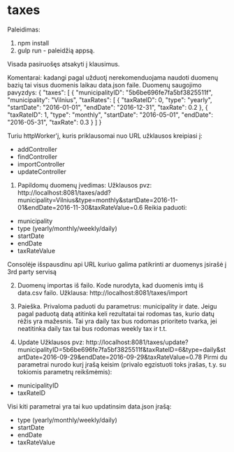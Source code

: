 # taxes


Paleidimas:
1. npm install
2. gulp run - paleidžią appsą.

Visada pasiruošęs atsakyti į klausimus.

Komentarai:
kadangi pagal užduotį nerekomenduojama naudoti duomenų bazių tai visus duomenis laikau data.json faile.
Duomenų saugojimo pavyzdys:
{
  "taxes": [
    {
      "municipalityID": "5b6be696fe7fa5bf3825511f",
      "municipality": "Vilnius",
      "taxRates": [
        {
          "taxRateID": 0,
          "type": "yearly",
          "startDate": "2016-01-01",
          "endDate": "2016-12-31",
          "taxRate": 0.2
        },
        {
          "taxRateID": 1,
          "type": "monthly",
          "startDate": "2016-05-01",
          "endDate": "2016-05-31",
          "taxRate": 0.3
        }
    ]
}

Turiu httpWorker'į, kuris priklausomai nuo URL užklausos kreipiasi į:
- addController
- findController
- importController
- updateController

1. Papildomų duomenų įvedimas:
Užklausos pvz:
http://localhost:8081/taxes/add?municipality=Vilnius&type=monthly&startDate=2016-11-01&endDate=2016-11-30&taxRateValue=0.6
Reikia paduoti:
- municipality
- type (yearly/monthly/weekly/daily)
- startDate
- endDate
- taxRateValue

Consolėje išspausdinu api URL kuriuo galima patikrinti ar duomenys įsirašė į 3rd party servisą

2. Duomenų importas iš failo. Kode nurodyta, kad duomenis imtų iš data.csv failo.
Užklausa:
http://localhost:8081/taxes/import

3. Paieška. Privaloma paduoti du parametrus: municipality ir date. Jeigu pagal paduotą datą atitinka keli rezultatai tai rodomas tas, kurio datų rėžis yra mažesnis. Tai yra daily tax bus rodomas prioriteto tvarka, jei neatitinka daily tax tai bus rodomas weekly tax ir t.t.

4. Update
Užklausos pvz:
http://localhost:8081/taxes/update?municipalityID=5b6be696fe7fa5bf3825511f&taxRateID=6&type=daily&startDate=2016-09-29&endDate=2016-09-29&taxRateValue=0.78
Pirmi du parametrai nurodo kurį įrašą keisim (privalo egzistuoti toks įrašas, t.y. su tokiomis parametrų reikšmėmis):
- municipalityID
- taxRateID

Visi kiti parametrai yra tai kuo updatinsim data.json įrašą:
- type (yearly/monthly/weekly/daily)
- startDate
- endDate
- taxRateValue
